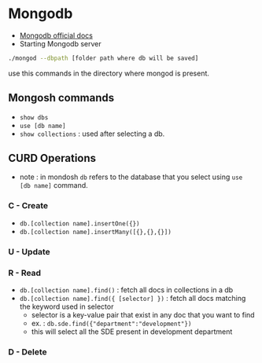 # Mongodb
* [Mongodb official docs](https://www.mongodb.com/docs/manual/)
* Starting Mongodb server
```sh
./mongod --dbpath [folder path where db will be saved]
```
use this commands in the directory where mongod is present.

## Mongosh commands
* ``` show dbs ```
* ``` use [db name] ```
* ``` show collections ``` : used after selecting a db.


## CURD Operations
* note : in mondosh ``` db ``` refers to the database that you select using ``` use [db name] ``` command.
### C - Create
* ``` db.[collection name].insertOne({}) ```
* ``` db.[collection name].insertMany([{},{},{}]) ```

### U - Update

### R - Read
* ``` db.[collection name].find() ``` : fetch all docs in collections in a db
* ``` db.[collection name].find({ [selector] }) ``` : fetch all docs matching the keyword used in selector
  * selector is a key-value pair that exist in any doc that you want to find
  * ex. : ``` db.sde.find({"department":"development"}) ```
  * this will select all the SDE present in development department

### D - Delete
